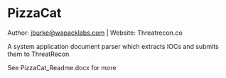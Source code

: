 PizzaCat
========
Author: jburke@wapacklabs.com | Website: Threatrecon.co

A system application document parser which extracts IOCs and submits them to ThreatRecon

See PizzaCat_Readme.docx for more
